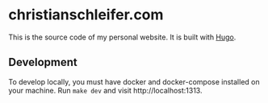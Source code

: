 # christianschleifer.com

This is the source code of my personal website. It is built with [Hugo](https://gohugo.io/).

## Development
To develop locally, you must have docker and docker-compose installed on your machine.
Run `make dev` and visit http://localhost:1313.
